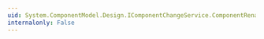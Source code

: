 ```yaml
---
uid: System.ComponentModel.Design.IComponentChangeService.ComponentRename
internalonly: False
---
```

